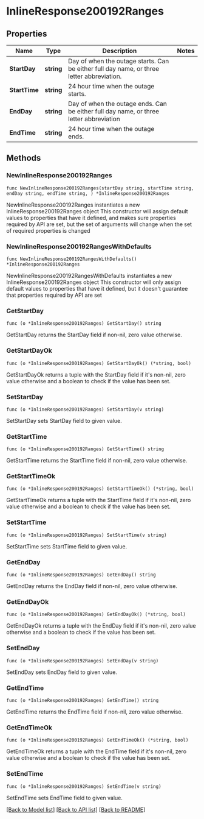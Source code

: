 # InlineResponse200192Ranges

## Properties

Name | Type | Description | Notes
------------ | ------------- | ------------- | -------------
**StartDay** | **string** | Day of when the outage starts. Can be either full day name, or three letter abbreviation. | 
**StartTime** | **string** | 24 hour time when the outage starts. | 
**EndDay** | **string** | Day of when the outage ends. Can be either full day name, or three letter abbreviation | 
**EndTime** | **string** | 24 hour time when the outage ends. | 

## Methods

### NewInlineResponse200192Ranges

`func NewInlineResponse200192Ranges(startDay string, startTime string, endDay string, endTime string, ) *InlineResponse200192Ranges`

NewInlineResponse200192Ranges instantiates a new InlineResponse200192Ranges object
This constructor will assign default values to properties that have it defined,
and makes sure properties required by API are set, but the set of arguments
will change when the set of required properties is changed

### NewInlineResponse200192RangesWithDefaults

`func NewInlineResponse200192RangesWithDefaults() *InlineResponse200192Ranges`

NewInlineResponse200192RangesWithDefaults instantiates a new InlineResponse200192Ranges object
This constructor will only assign default values to properties that have it defined,
but it doesn't guarantee that properties required by API are set

### GetStartDay

`func (o *InlineResponse200192Ranges) GetStartDay() string`

GetStartDay returns the StartDay field if non-nil, zero value otherwise.

### GetStartDayOk

`func (o *InlineResponse200192Ranges) GetStartDayOk() (*string, bool)`

GetStartDayOk returns a tuple with the StartDay field if it's non-nil, zero value otherwise
and a boolean to check if the value has been set.

### SetStartDay

`func (o *InlineResponse200192Ranges) SetStartDay(v string)`

SetStartDay sets StartDay field to given value.


### GetStartTime

`func (o *InlineResponse200192Ranges) GetStartTime() string`

GetStartTime returns the StartTime field if non-nil, zero value otherwise.

### GetStartTimeOk

`func (o *InlineResponse200192Ranges) GetStartTimeOk() (*string, bool)`

GetStartTimeOk returns a tuple with the StartTime field if it's non-nil, zero value otherwise
and a boolean to check if the value has been set.

### SetStartTime

`func (o *InlineResponse200192Ranges) SetStartTime(v string)`

SetStartTime sets StartTime field to given value.


### GetEndDay

`func (o *InlineResponse200192Ranges) GetEndDay() string`

GetEndDay returns the EndDay field if non-nil, zero value otherwise.

### GetEndDayOk

`func (o *InlineResponse200192Ranges) GetEndDayOk() (*string, bool)`

GetEndDayOk returns a tuple with the EndDay field if it's non-nil, zero value otherwise
and a boolean to check if the value has been set.

### SetEndDay

`func (o *InlineResponse200192Ranges) SetEndDay(v string)`

SetEndDay sets EndDay field to given value.


### GetEndTime

`func (o *InlineResponse200192Ranges) GetEndTime() string`

GetEndTime returns the EndTime field if non-nil, zero value otherwise.

### GetEndTimeOk

`func (o *InlineResponse200192Ranges) GetEndTimeOk() (*string, bool)`

GetEndTimeOk returns a tuple with the EndTime field if it's non-nil, zero value otherwise
and a boolean to check if the value has been set.

### SetEndTime

`func (o *InlineResponse200192Ranges) SetEndTime(v string)`

SetEndTime sets EndTime field to given value.



[[Back to Model list]](../README.md#documentation-for-models) [[Back to API list]](../README.md#documentation-for-api-endpoints) [[Back to README]](../README.md)


